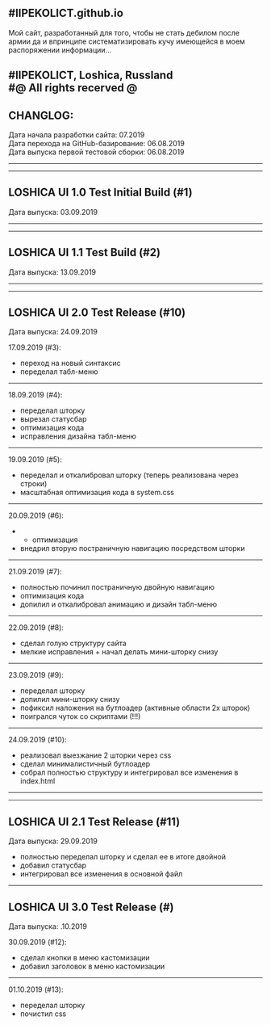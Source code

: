 #IIPEKOLICT.github.io
-------------------------------------------------------------------------------------------------------

Мой сайт, разработанный для того, чтобы не стать дебилом после армии да и впринципе систематизировать кучу имеющейся в моем распоряжении информации...

#IIPEKOLICT, Loshica, Russland</br>
#@ All rights recerved @
-------------------------------------------------------------------------------------------------------
CHANGLOG:</br>
-------------------------------------------------------------------------------------------------------

Дата начала разработки сайта: 07.2019</br>
Дата перехода на GitHub-базирование: 06.08.2019</br>
Дата выпуска первой тестовой сборки: 06.08.2019</br>

-------------------------------------------------------------------------------------------------------
-------------------------------------------------------------------------------------------------------
LOSHICA UI 1.0 Test Initial Build (#1)
-------------------------------------------------------------------------------------------------------
Дата выпуска: 03.09.2019

-------------------------------------------------------------------------------------------------------
-------------------------------------------------------------------------------------------------------
LOSHICA UI 1.1 Test Build (#2)
-------------------------------------------------------------------------------------------------------
Дата выпуска: 13.09.2019

-------------------------------------------------------------------------------------------------------
-------------------------------------------------------------------------------------------------------
LOSHICA UI 2.0 Test Release (#10)
-------------------------------------------------------------------------------------------------------
Дата выпуска: 24.09.2019

  17.09.2019 (#3):
  - переход на новый синтаксис
  - переделал табл-меню

-------------------------------------------------------------------------------------------------------
  18.09.2019 (#4):
  - переделал шторку
  - вырезал статусбар
  - оптимизация кода
  - исправления дизайна табл-меню
-------------------------------------------------------------------------------------------------------
  19.09.2019 (#5):
  - переделал и откалибровал шторку (теперь реализована через строки)
  - масштабная оптимизация кода в system.css
-------------------------------------------------------------------------------------------------------
  20.09.2019 (#6):
  - + оптимизация
  - внедрил вторую постраничную навигацию посредством шторки
-------------------------------------------------------------------------------------------------------
  21.09.2019 (#7):
  - полностью починил постраничную двойную навигацию
  - оптимизация кода
  - допилил и откалибровал анимацию и дизайн табл-меню
-------------------------------------------------------------------------------------------------------
  22.09.2019 (#8):
  - сделал голую структуру сайта
  - мелкие исправления + начал делать мини-шторку снизу
-------------------------------------------------------------------------------------------------------
  23.09.2019 (#9):
  - переделал шторку
  - допилил мини-шторку снизу
  - пофиксил наложения на бутлоадер (активные области 2х шторок)
  - поигрался чуток со скриптами (!!!)
-------------------------------------------------------------------------------------------------------
  24.09.2019 (#10):
  - реализовал выезжание 2 шторки через css
  - сделал минималистичный бутлоадер
  - собрал полностью структуру и интегрировал все изменения в index.html
-------------------------------------------------------------------------------------------------------
-------------------------------------------------------------------------------------------------------
LOSHICA UI 2.1 Test Release (#11)
-------------------------------------------------------------------------------------------------------
Дата выпуска: 29.09.2019

  - полностью переделал шторку и сделал ее в итоге двойной
  - добавил статусбар
  - интегрировал все изменения в основной файл

-------------------------------------------------------------------------------------------------------
LOSHICA UI 3.0 Test Release (#)
-------------------------------------------------------------------------------------------------------
Дата выпуска: .10.2019

  30.09.2019 (#12):
  - сделал кнопки в меню кастомизации
  - добавил заголовок в меню кастомизации
-------------------------------------------------------------------------------------------------------
  01.10.2019 (#13):
  - переделал шторку
  - почистил css
  
